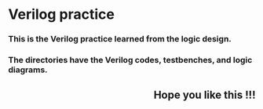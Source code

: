 # Verilog practice
### This is the Verilog practice learned from the logic design.
### The directories have the Verilog codes, testbenches, and logic diagrams.
<h2><div align="right">Hope you like this !!!</div></h2>

